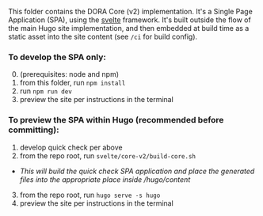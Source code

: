 This folder contains the DORA Core (v2) implementation. It's a Single Page Application (SPA), using the [svelte](svelte.dev) framework. It's built outside the flow of the main Hugo site implementation, and then embedded at build time as a static asset into the site content (see `/ci` for build config).

### To develop the SPA only:

0. (prerequisites: node and npm)
1. from this folder, run `npm install`
2. run `npm run dev`
3. preview the site per instructions in the terminal

### To preview the SPA within Hugo (recommended before committing):

1. develop quick check per above
2. from the repo root, run `svelte/core-v2/build-core.sh`
  * _This will build the quick check SPA application and place the generated files into the appropriate place inside /hugo/content_
3. from the repo root, run `hugo serve -s hugo`
4. preview the site per instructions in the terminal
